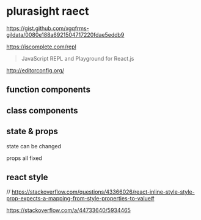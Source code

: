 # plurasight raect

https://gist.github.com/xgqfrms-gildata/0080e188a6921504717220fdae5eddb9


https://jscomplete.com/repl

> JavaScript REPL and Playground for React.js



http://editorconfig.org/



## function components


## class components




## state & props

state can be changed

props all fixed




## react style


// https://stackoverflow.com/questions/43366026/react-inline-style-style-prop-expects-a-mapping-from-style-properties-to-value#


https://stackoverflow.com/a/44733640/5934465



##







##


##















